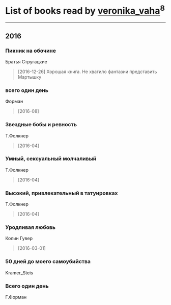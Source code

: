 # List of books read by [veronika_vaha](http://vk.com/id87639392)<sup>8</sup>
---

## 2016

### Пикник на обочине
Братья Стругацкие
> [2016-12-26] Хорошая книга. Не хватило фантазии представить Мартышку


### всего один день
Форман
> [2016-08] 


### Звездные бобы и ревность
Т.Фолкнер
> [2016-04] 


### Умный, сексуальный молчаливый
Т.Фолкнер
> [2016-04] 


### Высокий, привлекательный в татуировках
Т.Фолкнер
> [2016-04] 


### Уродливая любовь
Колин Гувер
> [2016-03-01] 


### 50 дней до моего самоубийства
Kramer_Steis


### Всего один день
Г.Форман



